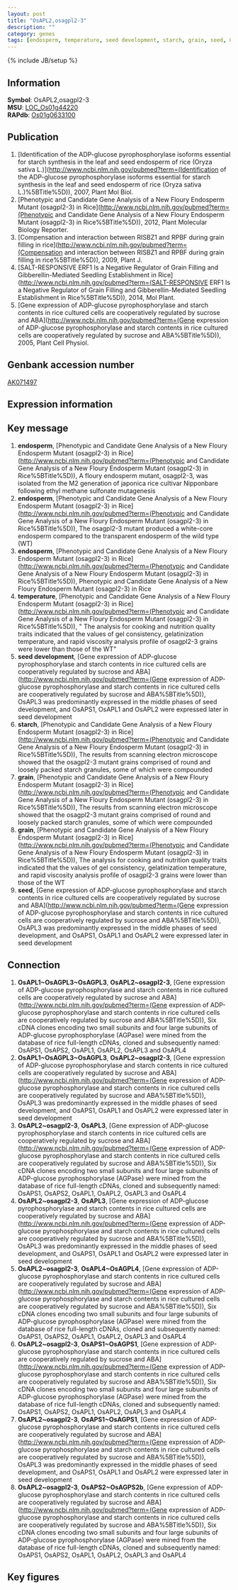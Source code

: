 ```yaml
---
layout: post
title: "OsAPL2,osagpl2-3"
description: ""
category: genes
tags: [endosperm, temperature, seed development, starch, grain, seed, Gene]
---
```

{% include JB/setup %}

## Information
__Symbol__: OsAPL2,osagpl2-3  
__MSU__: [LOC_Os01g44220](http://rice.plantbiology.msu.edu/cgi-bin/ORF_infopage.cgi?orf=LOC_Os01g44220)  
__RAPdb__: [Os01g0633100](http://rapdb.dna.affrc.go.jp/viewer/gbrowse_details/irgsp1?name=Os01g0633100)  

## Publication
1. [Identification of the ADP-glucose pyrophosphorylase isoforms essential for starch synthesis in the leaf and seed endosperm of rice (Oryza sativa L.)](http://www.ncbi.nlm.nih.gov/pubmed?term=(Identification of the ADP-glucose pyrophosphorylase isoforms essential for starch synthesis in the leaf and seed endosperm of rice (Oryza sativa L.)%5BTitle%5D)), 2007, Plant Mol Biol.
2. [Phenotypic and Candidate Gene Analysis of a New Floury Endosperm Mutant (osagpl2-3) in Rice](http://www.ncbi.nlm.nih.gov/pubmed?term=(Phenotypic and Candidate Gene Analysis of a New Floury Endosperm Mutant (osagpl2-3) in Rice%5BTitle%5D)), 2012, Plant Molecular Biology Reporter.
3. [Compensation and interaction between RISBZ1 and RPBF during grain filling in rice](http://www.ncbi.nlm.nih.gov/pubmed?term=(Compensation and interaction between RISBZ1 and RPBF during grain filling in rice%5BTitle%5D)), 2009, Plant J.
4. [SALT-RESPONSIVE ERF1 Is a Negative Regulator of Grain Filling and Gibberellin-Mediated Seedling Establishment in Rice](http://www.ncbi.nlm.nih.gov/pubmed?term=(SALT-RESPONSIVE ERF1 Is a Negative Regulator of Grain Filling and Gibberellin-Mediated Seedling Establishment in Rice%5BTitle%5D)), 2014, Mol Plant.
5. [Gene expression of ADP-glucose pyrophosphorylase and starch contents in rice cultured cells are cooperatively regulated by sucrose and ABA](http://www.ncbi.nlm.nih.gov/pubmed?term=(Gene expression of ADP-glucose pyrophosphorylase and starch contents in rice cultured cells are cooperatively regulated by sucrose and ABA%5BTitle%5D)), 2005, Plant Cell Physiol.

## Genbank accession number
[AK071497](http://www.ncbi.nlm.nih.gov/nuccore/AK071497)

## Expression information

## Key message
1. __endosperm__, [Phenotypic and Candidate Gene Analysis of a New Floury Endosperm Mutant (osagpl2-3) in Rice](http://www.ncbi.nlm.nih.gov/pubmed?term=(Phenotypic and Candidate Gene Analysis of a New Floury Endosperm Mutant (osagpl2-3) in Rice%5BTitle%5D)), A floury endosperm mutant, osagpl2-3, was isolated from the M2 generation of japonica rice cultivar Nipponbare following ethyl methane sulfonate mutagenesis
2. __endosperm__, [Phenotypic and Candidate Gene Analysis of a New Floury Endosperm Mutant (osagpl2-3) in Rice](http://www.ncbi.nlm.nih.gov/pubmed?term=(Phenotypic and Candidate Gene Analysis of a New Floury Endosperm Mutant (osagpl2-3) in Rice%5BTitle%5D)),  The osagpl2-3 mutant produced a white-core endosperm compared to the transparent endosperm of the wild type (WT)
3. __endosperm__, [Phenotypic and Candidate Gene Analysis of a New Floury Endosperm Mutant (osagpl2-3) in Rice](http://www.ncbi.nlm.nih.gov/pubmed?term=(Phenotypic and Candidate Gene Analysis of a New Floury Endosperm Mutant (osagpl2-3) in Rice%5BTitle%5D)), Phenotypic and Candidate Gene Analysis of a New Floury Endosperm Mutant (osagpl2-3) in Rice
4. __temperature__, [Phenotypic and Candidate Gene Analysis of a New Floury Endosperm Mutant (osagpl2-3) in Rice](http://www.ncbi.nlm.nih.gov/pubmed?term=(Phenotypic and Candidate Gene Analysis of a New Floury Endosperm Mutant (osagpl2-3) in Rice%5BTitle%5D)), " The analysis for cooking and nutrition quality traits indicated that the values of gel consistency, gelatinization temperature, and rapid viscosity analysis profile of osagpl2-3 grains were lower than those of the WT"
5. __seed development__, [Gene expression of ADP-glucose pyrophosphorylase and starch contents in rice cultured cells are cooperatively regulated by sucrose and ABA](http://www.ncbi.nlm.nih.gov/pubmed?term=(Gene expression of ADP-glucose pyrophosphorylase and starch contents in rice cultured cells are cooperatively regulated by sucrose and ABA%5BTitle%5D)),  OsAPL3 was predominantly expressed in the middle phases of seed development, and OsAPS1, OsAPL1 and OsAPL2 were expressed later in seed development
6. __starch__, [Phenotypic and Candidate Gene Analysis of a New Floury Endosperm Mutant (osagpl2-3) in Rice](http://www.ncbi.nlm.nih.gov/pubmed?term=(Phenotypic and Candidate Gene Analysis of a New Floury Endosperm Mutant (osagpl2-3) in Rice%5BTitle%5D)),  The results from scanning electron microscope showed that the osagpl2-3 mutant grains comprised of round and loosely packed starch granules, some of which were compounded
7. __grain__, [Phenotypic and Candidate Gene Analysis of a New Floury Endosperm Mutant (osagpl2-3) in Rice](http://www.ncbi.nlm.nih.gov/pubmed?term=(Phenotypic and Candidate Gene Analysis of a New Floury Endosperm Mutant (osagpl2-3) in Rice%5BTitle%5D)),  The results from scanning electron microscope showed that the osagpl2-3 mutant grains comprised of round and loosely packed starch granules, some of which were compounded
8. __grain__, [Phenotypic and Candidate Gene Analysis of a New Floury Endosperm Mutant (osagpl2-3) in Rice](http://www.ncbi.nlm.nih.gov/pubmed?term=(Phenotypic and Candidate Gene Analysis of a New Floury Endosperm Mutant (osagpl2-3) in Rice%5BTitle%5D)),  The analysis for cooking and nutrition quality traits indicated that the values of gel consistency, gelatinization temperature, and rapid viscosity analysis profile of osagpl2-3 grains were lower than those of the WT
9. __seed__, [Gene expression of ADP-glucose pyrophosphorylase and starch contents in rice cultured cells are cooperatively regulated by sucrose and ABA](http://www.ncbi.nlm.nih.gov/pubmed?term=(Gene expression of ADP-glucose pyrophosphorylase and starch contents in rice cultured cells are cooperatively regulated by sucrose and ABA%5BTitle%5D)),  OsAPL3 was predominantly expressed in the middle phases of seed development, and OsAPS1, OsAPL1 and OsAPL2 were expressed later in seed development

## Connection
1. __OsAPL1~OsAGPL3~OsAGPL3__, __OsAPL2~osagpl2-3__, [Gene expression of ADP-glucose pyrophosphorylase and starch contents in rice cultured cells are cooperatively regulated by sucrose and ABA](http://www.ncbi.nlm.nih.gov/pubmed?term=(Gene expression of ADP-glucose pyrophosphorylase and starch contents in rice cultured cells are cooperatively regulated by sucrose and ABA%5BTitle%5D)), Six cDNA clones encoding two small subunits and four large subunits of ADP-glucose pyrophosphorylase (AGPase) were mined from the database of rice full-length cDNAs, cloned and subsequently named: OsAPS1, OsAPS2, OsAPL1, OsAPL2, OsAPL3 and OsAPL4
2. __OsAPL1~OsAGPL3~OsAGPL3__, __OsAPL2~osagpl2-3__, [Gene expression of ADP-glucose pyrophosphorylase and starch contents in rice cultured cells are cooperatively regulated by sucrose and ABA](http://www.ncbi.nlm.nih.gov/pubmed?term=(Gene expression of ADP-glucose pyrophosphorylase and starch contents in rice cultured cells are cooperatively regulated by sucrose and ABA%5BTitle%5D)),  OsAPL3 was predominantly expressed in the middle phases of seed development, and OsAPS1, OsAPL1 and OsAPL2 were expressed later in seed development
3. __OsAPL2~osagpl2-3__, __OsAPL3__, [Gene expression of ADP-glucose pyrophosphorylase and starch contents in rice cultured cells are cooperatively regulated by sucrose and ABA](http://www.ncbi.nlm.nih.gov/pubmed?term=(Gene expression of ADP-glucose pyrophosphorylase and starch contents in rice cultured cells are cooperatively regulated by sucrose and ABA%5BTitle%5D)), Six cDNA clones encoding two small subunits and four large subunits of ADP-glucose pyrophosphorylase (AGPase) were mined from the database of rice full-length cDNAs, cloned and subsequently named: OsAPS1, OsAPS2, OsAPL1, OsAPL2, OsAPL3 and OsAPL4
4. __OsAPL2~osagpl2-3__, __OsAPL3__, [Gene expression of ADP-glucose pyrophosphorylase and starch contents in rice cultured cells are cooperatively regulated by sucrose and ABA](http://www.ncbi.nlm.nih.gov/pubmed?term=(Gene expression of ADP-glucose pyrophosphorylase and starch contents in rice cultured cells are cooperatively regulated by sucrose and ABA%5BTitle%5D)),  OsAPL3 was predominantly expressed in the middle phases of seed development, and OsAPS1, OsAPL1 and OsAPL2 were expressed later in seed development
5. __OsAPL2~osagpl2-3__, __OsAPL4~OsAGPL4__, [Gene expression of ADP-glucose pyrophosphorylase and starch contents in rice cultured cells are cooperatively regulated by sucrose and ABA](http://www.ncbi.nlm.nih.gov/pubmed?term=(Gene expression of ADP-glucose pyrophosphorylase and starch contents in rice cultured cells are cooperatively regulated by sucrose and ABA%5BTitle%5D)), Six cDNA clones encoding two small subunits and four large subunits of ADP-glucose pyrophosphorylase (AGPase) were mined from the database of rice full-length cDNAs, cloned and subsequently named: OsAPS1, OsAPS2, OsAPL1, OsAPL2, OsAPL3 and OsAPL4
6. __OsAPL2~osagpl2-3__, __OsAPS1~OsAGPS1__, [Gene expression of ADP-glucose pyrophosphorylase and starch contents in rice cultured cells are cooperatively regulated by sucrose and ABA](http://www.ncbi.nlm.nih.gov/pubmed?term=(Gene expression of ADP-glucose pyrophosphorylase and starch contents in rice cultured cells are cooperatively regulated by sucrose and ABA%5BTitle%5D)), Six cDNA clones encoding two small subunits and four large subunits of ADP-glucose pyrophosphorylase (AGPase) were mined from the database of rice full-length cDNAs, cloned and subsequently named: OsAPS1, OsAPS2, OsAPL1, OsAPL2, OsAPL3 and OsAPL4
7. __OsAPL2~osagpl2-3__, __OsAPS1~OsAGPS1__, [Gene expression of ADP-glucose pyrophosphorylase and starch contents in rice cultured cells are cooperatively regulated by sucrose and ABA](http://www.ncbi.nlm.nih.gov/pubmed?term=(Gene expression of ADP-glucose pyrophosphorylase and starch contents in rice cultured cells are cooperatively regulated by sucrose and ABA%5BTitle%5D)),  OsAPL3 was predominantly expressed in the middle phases of seed development, and OsAPS1, OsAPL1 and OsAPL2 were expressed later in seed development
8. __OsAPL2~osagpl2-3__, __OsAPS2~OsAGPS2b__, [Gene expression of ADP-glucose pyrophosphorylase and starch contents in rice cultured cells are cooperatively regulated by sucrose and ABA](http://www.ncbi.nlm.nih.gov/pubmed?term=(Gene expression of ADP-glucose pyrophosphorylase and starch contents in rice cultured cells are cooperatively regulated by sucrose and ABA%5BTitle%5D)), Six cDNA clones encoding two small subunits and four large subunits of ADP-glucose pyrophosphorylase (AGPase) were mined from the database of rice full-length cDNAs, cloned and subsequently named: OsAPS1, OsAPS2, OsAPL1, OsAPL2, OsAPL3 and OsAPL4

## Key figures


